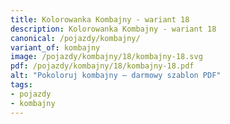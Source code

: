 ```yaml
---
title: Kolorowanka Kombajny - wariant 18
description: Kolorowanka Kombajny - wariant 18
canonical: /pojazdy/kombajny/
variant_of: kombajny
image: /pojazdy/kombajny/18/kombajny-18.svg
pdf: /pojazdy/kombajny/18/kombajny-18.pdf
alt: "Pokoloruj kombajny – darmowy szablon PDF"
tags:
- pojazdy
- kombajny
---
```

